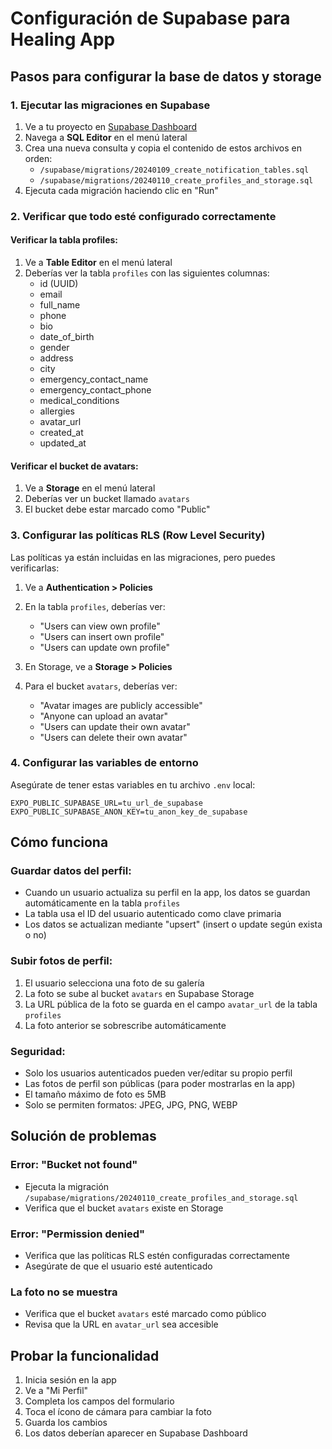 # Configuración de Supabase para Healing App

## Pasos para configurar la base de datos y storage

### 1. Ejecutar las migraciones en Supabase

1. Ve a tu proyecto en [Supabase Dashboard](https://app.supabase.com)
2. Navega a **SQL Editor** en el menú lateral
3. Crea una nueva consulta y copia el contenido de estos archivos en orden:
   - `/supabase/migrations/20240109_create_notification_tables.sql`
   - `/supabase/migrations/20240110_create_profiles_and_storage.sql`
4. Ejecuta cada migración haciendo clic en "Run"

### 2. Verificar que todo esté configurado correctamente

#### Verificar la tabla profiles:
1. Ve a **Table Editor** en el menú lateral
2. Deberías ver la tabla `profiles` con las siguientes columnas:
   - id (UUID)
   - email
   - full_name
   - phone
   - bio
   - date_of_birth
   - gender
   - address
   - city
   - emergency_contact_name
   - emergency_contact_phone
   - medical_conditions
   - allergies
   - avatar_url
   - created_at
   - updated_at

#### Verificar el bucket de avatars:
1. Ve a **Storage** en el menú lateral
2. Deberías ver un bucket llamado `avatars`
3. El bucket debe estar marcado como "Public"

### 3. Configurar las políticas RLS (Row Level Security)

Las políticas ya están incluidas en las migraciones, pero puedes verificarlas:

1. Ve a **Authentication > Policies**
2. En la tabla `profiles`, deberías ver:
   - "Users can view own profile"
   - "Users can insert own profile"
   - "Users can update own profile"

3. En Storage, ve a **Storage > Policies**
4. Para el bucket `avatars`, deberías ver:
   - "Avatar images are publicly accessible"
   - "Anyone can upload an avatar"
   - "Users can update their own avatar"
   - "Users can delete their own avatar"

### 4. Configurar las variables de entorno

Asegúrate de tener estas variables en tu archivo `.env` local:

```
EXPO_PUBLIC_SUPABASE_URL=tu_url_de_supabase
EXPO_PUBLIC_SUPABASE_ANON_KEY=tu_anon_key_de_supabase
```

## Cómo funciona

### Guardar datos del perfil:
- Cuando un usuario actualiza su perfil en la app, los datos se guardan automáticamente en la tabla `profiles`
- La tabla usa el ID del usuario autenticado como clave primaria
- Los datos se actualizan mediante "upsert" (insert o update según exista o no)

### Subir fotos de perfil:
1. El usuario selecciona una foto de su galería
2. La foto se sube al bucket `avatars` en Supabase Storage
3. La URL pública de la foto se guarda en el campo `avatar_url` de la tabla `profiles`
4. La foto anterior se sobrescribe automáticamente

### Seguridad:
- Solo los usuarios autenticados pueden ver/editar su propio perfil
- Las fotos de perfil son públicas (para poder mostrarlas en la app)
- El tamaño máximo de foto es 5MB
- Solo se permiten formatos: JPEG, JPG, PNG, WEBP

## Solución de problemas

### Error: "Bucket not found"
- Ejecuta la migración `/supabase/migrations/20240110_create_profiles_and_storage.sql`
- Verifica que el bucket `avatars` existe en Storage

### Error: "Permission denied"
- Verifica que las políticas RLS estén configuradas correctamente
- Asegúrate de que el usuario esté autenticado

### La foto no se muestra
- Verifica que el bucket `avatars` esté marcado como público
- Revisa que la URL en `avatar_url` sea accesible

## Probar la funcionalidad

1. Inicia sesión en la app
2. Ve a "Mi Perfil" 
3. Completa los campos del formulario
4. Toca el ícono de cámara para cambiar la foto
5. Guarda los cambios
6. Los datos deberían aparecer en Supabase Dashboard